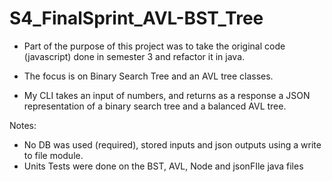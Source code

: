 # S4_FinalSprint_AVL-BST_Tree

- Part of the purpose of this project was to take the original code (javascript) done in semester 3 and refactor it in java. 
- The focus is on Binary Search Tree and an AVL tree classes.

- My CLI takes an input of numbers, and returns as a response a JSON representation of a binary search tree and a balanced AVL tree.

Notes:
- No DB was used (required), stored inputs and json outputs using a write to file module.  
-	Units Tests were done on the BST, AVL, Node and jsonFIle java files

